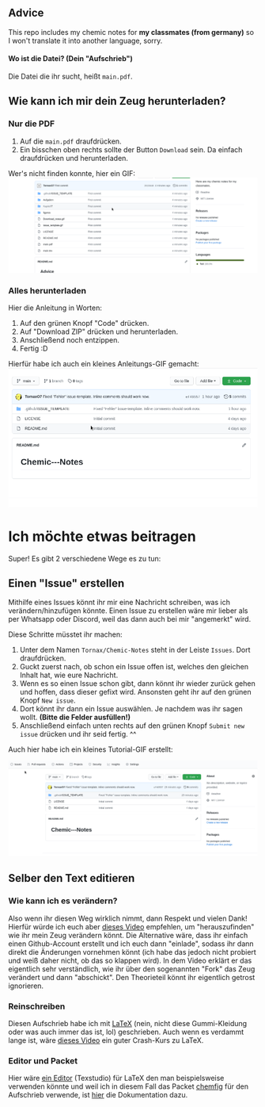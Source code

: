 ## Advice

This repo includes my chemic notes for **my classmates (from germany)** so I
won't translate it into another language, sorry.

#### Wo ist die Datei? (Dein "Aufschrieb")

Die Datei die ihr sucht, heißt `main.pdf`.

## Wie kann ich mir dein Zeug herunterladen?

### Nur die PDF
1. Auf die `main.pdf` draufdrücken.
2. Ein bisschen oben rechts sollte der Button `Download` sein. Da einfach
   draufdrücken und herunterladen.

Wer's nicht finden konnte, hier ein GIF:
![PDF_download](PDF_download.gif)

### Alles herunterladen

Hier die Anleitung in Worten:

1. Auf den grünen Knopf "Code" drücken.
2. Auf "Download ZIP" drücken und herunterladen.
3. Anschließend noch entzippen.
4. Fertig :D

Hierfür habe ich auch ein kleines Anleitungs-GIF gemacht:
![Download-Tut](Download_notes.gif)

# Ich möchte etwas beitragen

Super! Es gibt 2 verschiedene Wege es zu tun:

## Einen "Issue" erstellen

Mithilfe eines Issues könnt ihr mir eine Nachricht schreiben, was ich
verändern/hinzufügen könnte. Einen Issue zu erstellen wäre mir lieber als per
Whatsapp oder Discord, weil das dann auch bei mir "angemerkt" wird.

Diese Schritte müsstet ihr machen:

1. Unter dem Namen `Tornax/Chemic-Notes` steht in der Leiste `Issues`. Dort
   draufdrücken.
2. Guckt zuerst nach, ob schon ein Issue offen ist, welches den gleichen Inhalt
   hat, wie eure Nachricht.
3. Wenn es so einen Issue schon gibt, dann könnt ihr wieder zurück gehen und
   hoffen, dass dieser gefixt wird. Ansonsten geht ihr auf den grünen Knopf
   `New issue`.
4. Dort könnt ihr dann ein Issue auswählen. Je nachdem was ihr sagen wollt.
   **(Bitte die Felder ausfüllen!)**
5. Anschließend einfach unten rechts auf den grünen Knopf `Submit new issue`
   drücken und ihr seid fertig. ^^

Auch hier habe ich ein kleines Tutorial-GIF erstellt:

![issue_gif](Issue_template.gif)

## Selber den Text editieren

### Wie kann ich es verändern?

Also wenn ihr diesen Weg wirklich nimmt, dann Respekt und vielen Dank! Hierfür würde ich euch
aber [dieses Video](https://www.youtube.com/watch?v=_NrSWLQsDL4)
empfehlen, um "herauszufinden" wie ihr mein Zeug verändern könnt. Die
Alternative wäre, dass ihr einfach einen Github-Account erstellt und ich euch
dann "einlade", sodass ihr dann direkt die Änderungen vornehmen könnt (ich habe das
jedoch nicht probiert und weiß daher nicht, ob das so klappen wird). In dem
Video erklärt er das eigentlich sehr verständlich, wie ihr über den sogenannten
"Fork" das Zeug verändert und dann "abschickt". Den Theorieteil könnt ihr
eigentlich getrost ignorieren.

### Reinschreiben

Diesen Aufschrieb habe ich mit [LaTeX](https://www.latex-project.org/) (nein,
nicht diese Gummi-Kleidung oder was auch immer das ist, lol) geschrieben.
Auch wenn es verdammt lange ist, wäre
[dieses Video](https://www.youtube.com/watch?v=VhmkLrOjLsw) ein guter Crash-Kurs
zu LaTeX.

### Editor und Packet

Hier wäre [ein Editor](https://www.texstudio.org/) (Texstudio) für LaTeX den man
beispielsweise verwenden könnte und weil ich in diesem Fall das Packet
[chemfig](https://www.ctan.org/pkg/chemfig) für den Aufschrieb verwende, ist
[hier](https://mirror.clientvps.com/CTAN/macros/generic/chemfig/chemfig-en.pdf)
die Dokumentation dazu.
